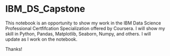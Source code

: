 # IBM_DS_Capstone
This notebook is an opportunity to show my work in the IBM Data Science Professional Certfifcation Specialization offered by Coursera. I will show my skill in Python, Pandas, Matplotlib, Seaborn, Numpy, and others. I will update as I work on the notebook.

Thanks!
